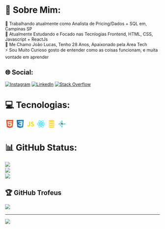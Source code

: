 # 💫 Sobre Mim:
🔭 Trabalhando atualmente como Analista de Pricing/Dados + SQL em, Campinas SP<br>🌱 Atualmente Estudando e Focado nas Tecnlogias Frontend, HTML, CSS, Javascript + ReactJs<br>💬 Me Chamo João Lucas, Tenho 28 Anos, Apaixonado pela Area Tech<br>⚡ Sou Muito Curioso gosto de entender como as coisas funcionam, e muita vontade em aprender


## 🌐 Social:
[![Instagram](https://img.shields.io/badge/Instagram-%23E4405F.svg?logo=Instagram&logoColor=white)](https://instagram.com/jlms.dev) [![LinkedIn](https://img.shields.io/badge/LinkedIn-%230077B5.svg?logo=linkedin&logoColor=white)](https://linkedin.com/in/jlucasmelo) [![Stack Overflow](https://img.shields.io/badge/-Stackoverflow-FE7A16?logo=stack-overflow&logoColor=white)](https://stackoverflow.com/users/20868337) 

# 💻 Tecnologias:

<img src="https://raw.githubusercontent.com/vscode-icons/vscode-icons/master/icons/file_type_html.svg" width="30" alt="HTML"> <img src="https://raw.githubusercontent.com/vscode-icons/vscode-icons/master/icons/file_type_css.svg" width="30" alt="CSS"> <img src="https://raw.githubusercontent.com/vscode-icons/vscode-icons/master/icons/file_type_js.svg" width="30" alt="JavaScript"> <img src="https://raw.githubusercontent.com/vscode-icons/vscode-icons/master/icons/file_type_reactjs.svg" width="30" alt="ReactJS"> <img src="https://raw.githubusercontent.com/vscode-icons/vscode-icons/master/icons/file_type_sql.svg" width="30" alt="Oracle SQL"> <img src="https://raw.githubusercontent.com/vscode-icons/vscode-icons/master/icons/file_type_netlify.svg" width="30" alt="Netlify">














# 📊 GitHub Status:
![](https://github-readme-stats.vercel.app/api?username=jlmsdev&theme=gruvbox&hide_border=false&include_all_commits=true&count_private=true)<br/>
![](https://github-readme-streak-stats.herokuapp.com/?user=jlmsdev&theme=gruvbox&hide_border=false)<br/>
![](https://github-readme-stats.vercel.app/api/top-langs/?username=jlmsdev&theme=gruvbox&hide_border=false&include_all_commits=true&count_private=true&layout=compact)

## 🏆 GitHub Trofeus
![](https://github-profile-trophy.vercel.app/?username=jlmsdev&theme=matrix&no-frame=false&no-bg=true&margin-w=4)

---
[![](https://visitcount.itsvg.in/api?id=jlmsdev&icon=6&color=0)](https://visitcount.itsvg.in)

<!-- Proudly created with GPRM ( https://gprm.itsvg.in ) -->
